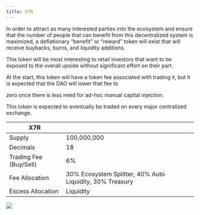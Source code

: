 ```yaml
---
title: X7R
---
```


In order to attract as many interested parties into the ecosystem and ensure that the number of people that can benefit from this decentralized system is maximized, a deflationary “benefit” or “reward” token will exist that will receive buybacks, burns, and liquidity additions.

This token will be most interesting to retail investors that want to be exposed to the overall upside without significant effort on their part.

At the start, this token will have a token fee associated with trading it, but it is expected that the DAO will lower that fee to

zero once there is less need for ad-hoc manual capital injection.

This token is expected to eventually be traded on every major centralized exchange.

| X7R                    |                                                          |
| ---------------------- | -------------------------------------------------------- |
| Supply                 | 100,000,000                                              |
| Decimals               | 18                                                       |
| Trading Fee (Buy/Sell) | 6%                                                       |
| Fee Allocation         | 30% Ecosystem Splitter, 40% Auto Liquidity, 30% Treasury |
| Excess Allocation      | Liquidity                                                |

![](/assets/images/cacfbfc7-f281-4e70-8cc5-6e70be194a2d.004.jpg)
